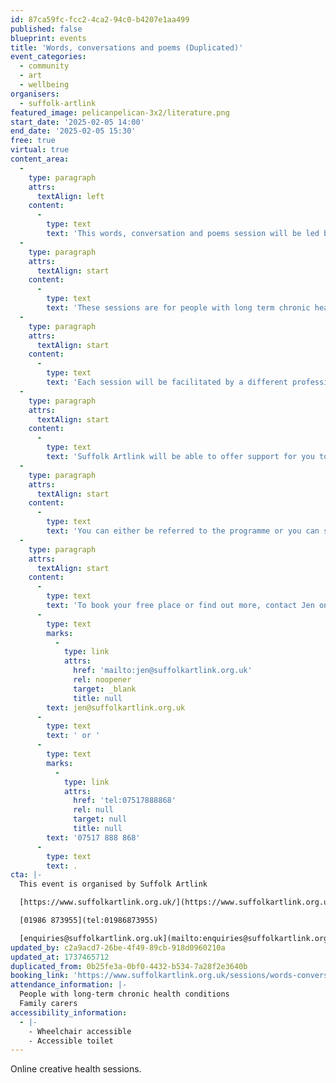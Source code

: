```yaml
---
id: 87ca59fc-fcc2-4ca2-94c0-b4207e1aa499
published: false
blueprint: events
title: 'Words, conversations and poems (Duplicated)'
event_categories:
  - community
  - art
  - wellbeing
organisers:
  - suffolk-artlink
featured_image: pelicanpelican-3x2/literature.png
start_date: '2025-02-05 14:00'
end_date: '2025-02-05 15:30'
free: true
virtual: true
content_area:
  -
    type: paragraph
    attrs:
      textAlign: left
    content:
      -
        type: text
        text: 'This words, conversation and poems session will be led by Dean Parkin.'
  -
    type: paragraph
    attrs:
      textAlign: start
    content:
      -
        type: text
        text: 'These sessions are for people with long term chronic health conditions and family carers that are unable to attend face to face sessions.'
  -
    type: paragraph
    attrs:
      textAlign: start
    content:
      -
        type: text
        text: 'Each session will be facilitated by a different professional artist with the aim of offering a relaxing, creative and social session aimed at supporting your overall wellbeing.'
  -
    type: paragraph
    attrs:
      textAlign: start
    content:
      -
        type: text
        text: 'Suffolk Artlink will be able to offer support for you to set up and access Zoom.'
  -
    type: paragraph
    attrs:
      textAlign: start
    content:
      -
        type: text
        text: 'You can either be referred to the programme or you can self refer. We hope that both family carers and people with complex health conditions can attend.'
  -
    type: paragraph
    attrs:
      textAlign: start
    content:
      -
        type: text
        text: 'To book your free place or find out more, contact Jen on '
      -
        type: text
        marks:
          -
            type: link
            attrs:
              href: 'mailto:jen@suffolkartlink.org.uk'
              rel: noopener
              target: _blank
              title: null
        text: jen@suffolkartlink.org.uk
      -
        type: text
        text: ' or '
      -
        type: text
        marks:
          -
            type: link
            attrs:
              href: 'tel:07517888868'
              rel: null
              target: null
              title: null
        text: '07517 888 868'
      -
        type: text
        text: .
cta: |-
  This event is organised by Suffolk Artlink

  [https://www.suffolkartlink.org.uk/](https://www.suffolkartlink.org.uk/) 

  [01986 873955](tel:01986873955)

  [enquiries@suffolkartlink.org.uk](mailto:enquiries@suffolkartlink.org.uk)
updated_by: c2a9acd7-26be-4f49-89cb-918d0960210a
updated_at: 1737465712
duplicated_from: 0b25fe3a-0bf0-4432-b534-7a28f2e3640b
booking_link: 'https://www.suffolkartlink.org.uk/sessions/words-conversations-and-poems/'
attendance_information: |-
  People with long-term chronic health conditions 
  Family carers
accessibility_information:
  - |-
    - Wheelchair accessible
    - Accessible toilet
---
```

Online creative health sessions.